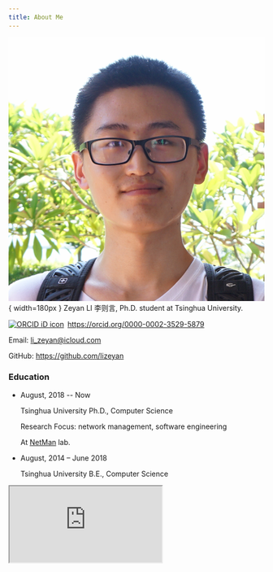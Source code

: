```yaml
---
title: About Me
---
```

![](/img/avatar.png){ width=180px }
Zeyan LI 李则言, Ph.D. student at Tsinghua University.
<div itemscope itemtype="https://schema.org/Person"><a itemprop="sameAs" content="https://orcid.org/0000-0002-3529-5879" href="https://orcid.org/0000-0002-3529-5879" target="orcid.widget" rel="me noopener noreferrer" style="vertical-align:top;"><img src="https://orcid.org/sites/default/files/images/orcid_16x16.png" style="width:1em;margin-right:.5em;" alt="ORCID iD icon">https://orcid.org/0000-0002-3529-5879</a></div>

Email: [li_zeyan@icloud.com](mailto:li_zeyan@icloud.com)

GitHub: <https://github.com/lizeyan>



### Education

-   August, 2018 -- Now

    Tsinghua University Ph.D., Computer Science 

    Research Focus: network management, software engineering 

    At [NetMan](<https://netman.aiops.org/>) lab.

-   August, 2014 – June 2018

    Tsinghua University B.E., Computer Science

<iframe src="https://orcid.org/0000-0002-3529-5879/print" title="Publication">